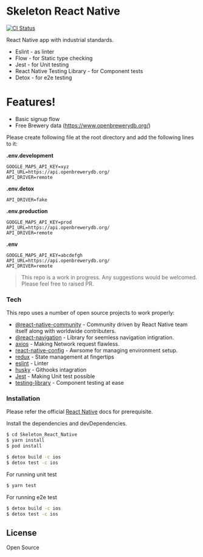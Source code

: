 # Skeleton React Native

[![CI Status](https://github.com/paritosh-yadav/Skeleton_React_Native/workflows/Node.js%20CI/badge.svg?branch=develop)](https://github.com/sebastianbergmann/phpunit/actions)

React Native app with industrial standards.

  - Eslint - as linter 
  - Flow - for Static type checking
  - Jest - for Unit testing
  - React Native Testing Library - for Component tests
  - Detox - for e2e testing

# Features!

  - Basic signup flow
  - Free Brewery data (https://www.openbrewerydb.org/)

Please create following file at the root directory and add the following lines to it:

**.env.development**
```
GOOGLE_MAPS_API_KEY=xyz
API_URL=https://api.openbrewerydb.org/
API_DRIVER=remote
```

**.env.detox**
```
API_DRIVER=fake
```

**.env.production**
```
GOOGLE_MAPS_API_KEY=prod
API_URL=https://api.openbrewerydb.org/
API_DRIVER=remote
```

**.env**
```
GOOGLE_MAPS_API_KEY=abcdefgh
API_URL=https://api.openbrewerydb.org/
API_DRIVER=remote
```


> This repo is a work in progress.
> Any suggestions would be welcomed.
> Please feel free to raised PR.

### Tech

This repo uses a number of open source projects to work properly:

* [@react-native-community](https://github.com/react-native-community/) - Community driven by React Native team itself along with worldwide contributers.
* [@react-navigation](https://reactnavigation.org/) - Library for seemless navigation intigration.
* [axios](https://github.com/axios/axios/) - Making Network request flawless.
* [react-native-config](https://github.com/luggit/react-native-config/) - Awrsome for managing environment setup.
* [redux](http://redux-docs.netlify.com/) - State management at fingertips
* [eslint](https://eslint.org/) - Linter
* [husky](https://github.com/typicode/husky/) - Githooks intagration
* [Jest](https://jestjs.io/) - Making Unit test possible
* [testing-library](https://callstack.github.io/react-native-testing-library/) - Component testing at ease

### Installation

Please refer the official [React Native](https://reactnative.dev/docs/environment-setup/) docs for prerequisite.

Install the dependencies and devDependencies.

```sh
$ cd Skeleton_React_Native
$ yarn install
$ pod install

$ detox build -c ios
$ detox test -c ios
```

For running unit test
```sh
$ yarn test
```

For running e2e test
```sh
$ detox build -c ios
$ detox test -c ios
```

License
----

Open Source